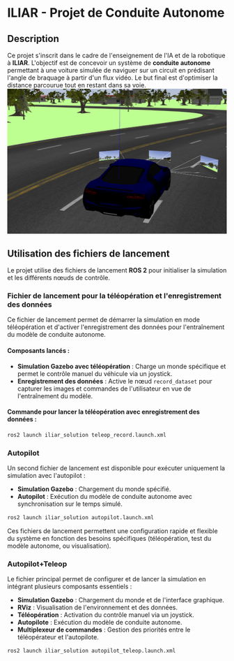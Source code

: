 # ILIAR - Projet de Conduite Autonome

## Description
Ce projet s'inscrit dans le cadre de l'enseignement de l'IA et de la robotique à **ILIAR**. L'objectif est de concevoir un système de **conduite autonome** permettant à une voiture simulée de naviguer sur un circuit en prédisant l'angle de braquage à partir d'un flux vidéo. Le but final est d'optimiser la distance parcourue tout en restant dans sa voie.
![alt text](image.png)

## Utilisation des fichiers de lancement

Le projet utilise des fichiers de lancement **ROS 2** pour initialiser la simulation et les différents nœuds de contrôle.
### **Fichier de lancement pour la téléopération et l'enregistrement des données**

Ce fichier de lancement permet de démarrer la simulation en mode téléopération et d'activer l'enregistrement des données pour l'entraînement du modèle de conduite autonome.

#### **Composants lancés :**
- **Simulation Gazebo avec téléopération** : Charge un monde spécifique et permet le contrôle manuel du véhicule via un joystick.
- **Enregistrement des données** : Active le nœud `record_dataset` pour capturer les images et commandes de l'utilisateur en vue de l'entraînement du modèle.

#### **Commande pour lancer la téléopération avec enregistrement des données :**
```bash
ros2 launch iliar_solution teleop_record.launch.xml
```
### **Autopilot**
Un second fichier de lancement est disponible pour exécuter uniquement la simulation avec l'autopilot :

- **Simulation Gazebo** : Chargement du monde spécifié.
- **Autopilot** : Exécution du modèle de conduite autonome avec synchronisation sur le temps simulé.
```bash
ros2 launch iliar_solution autopilot.launch.xml
```

Ces fichiers de lancement permettent une configuration rapide et flexible du système en fonction des besoins spécifiques (téléopération, test du modèle autonome, ou visualisation).

### **Autopilot+Teleop**
Le fichier principal permet de configurer et de lancer la simulation en intégrant plusieurs composants essentiels :

- **Simulation Gazebo** : Chargement du monde et de l'interface graphique.
- **RViz** : Visualisation de l'environnement et des données.
- **Téléopération** : Activation du contrôle manuel via un joystick.
- **Autopilote** : Exécution du modèle de conduite autonome.
- **Multiplexeur de commandes** : Gestion des priorités entre le téléopérateur et l'autopilote.
```bash
ros2 launch iliar_solution autopilot_teleop.launch.xml
```